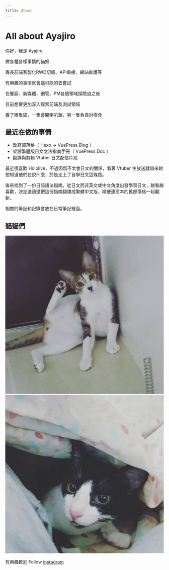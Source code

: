 ```yaml
---
title: About
---
```


<h1 class="index_title">All about Ayajiro</h1>

<!-- # All about Ayajiro -->

你好，我是 Ayajiro

做各種各樣事情的貓奴

專長前端客製化RWD切版、API串接、網站維護等

有興趣的事情就會儘可能的去嘗試

在餐廚、新媒體、網管、PM各個領域探險過之後

目前想要更加深入探索前端及測試領域

養了兩隻貓，一隻會開喇叭鎖，另一隻負責討零食

## 最近在做的事情

- 改寫部落格（ Hexo -> VuePress Blog ）
- 架設繁體版日文文法指南手冊（ VuePress Doc ）
- 翻譯與剪輯 Vtuber 日文配信片段

最近很喜歡 Hololive，不過因爲不太會日文的關係，看著 Vtuber 生放送就越來越想知道他們在說什麼，於是走上了自學日文這條路。
<!-- [我對學習日文的看法](/jplear/) -->

後來找到了一份日語語法指南，從日文而非英文或中文角度出發學習日文，越看越喜歡，決定邊讀邊把這份指南翻譯成繁體中文版，順便連原本的舊部落格一起翻新。

相關的筆記和記錄會放在日常筆記裡面。

<ContentCenter/>


## 貓貓們

![](/he.jpg)
![](/she.jpg)

有興趣歡迎 Follow [instagram](https://www.instagram.com/moe_daikichi/)
   
<style lang="stylus" scoped>
p
   font-size 18px
@media (max-width: $MQMobile)
    p
      text-align left
    .index_title
      margin-top 0 !important
      text-align left

</style>